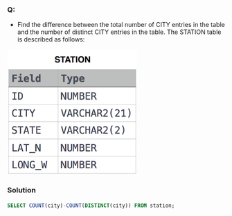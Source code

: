 ### Q:
- Find the difference between the total number of CITY entries in the table and the number of distinct CITY entries in the table.
The STATION table is described as follows:

![](./ex.jpg )
### Solution
```sql
SELECT COUNT(city)-COUNT(DISTINCT(city)) FROM station;
```